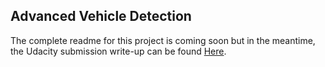 ## Advanced Vehicle Detection

The complete readme for this project is coming soon but in the meantime, the Udacity submission write-up can be found [Here](./udacity_writeup.md).
